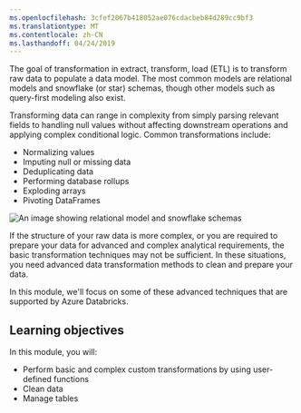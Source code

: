 ```yaml
---
ms.openlocfilehash: 3cfef2067b418052ae076cdacbeb84d289cc9bf3
ms.translationtype: MT
ms.contentlocale: zh-CN
ms.lasthandoff: 04/24/2019
---
```

The goal of transformation in extract, transform, load (ETL) is to transform raw data to populate a data model. The most common models are relational models and snowflake (or star) schemas, though other models such as query-first modeling also exist.

Transforming data can range in complexity from simply parsing relevant fields to handling null values without affecting downstream operations and applying complex conditional logic. Common transformations include:

- Normalizing values
- Imputing null or missing data
- Deduplicating data
- Performing database rollups
- Exploding arrays
- Pivoting DataFrames

![An image showing relational model and snowflake schemas](../media/data-models.png)

If the structure of your raw data is more complex, or you are required to prepare your data for advanced and complex analytical requirements, the basic transformation techniques may not be sufficient. In these situations, you need advanced data transformation methods to clean and prepare your data.

In this module, we'll focus on some of these advanced techniques that are supported by Azure Databricks.

## <a name="learning-objectives"></a>Learning objectives

In this module, you will:

- Perform basic and complex custom transformations by using user-defined functions
- Clean data
- Manage tables